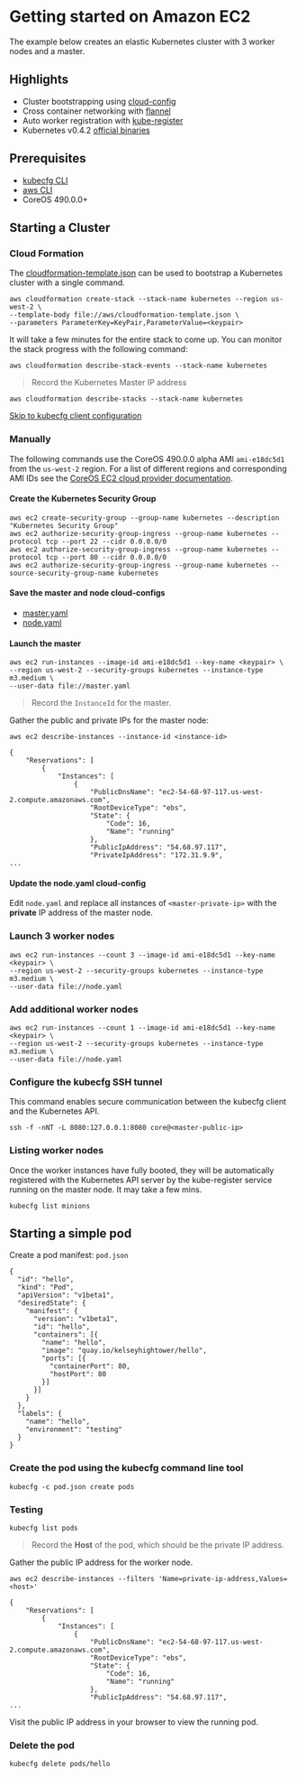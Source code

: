 # Getting started on Amazon EC2

The example below creates an elastic Kubernetes cluster with 3 worker nodes and a master.

## Highlights

* Cluster bootstrapping using [cloud-config](https://coreos.com/docs/cluster-management/setup/cloudinit-cloud-config)
* Cross container networking with [flannel](https://github.com/coreos/flannel#flannel)
* Auto worker registration with [kube-register](https://github.com/kelseyhightower/kube-register#kube-register)
* Kubernetes v0.4.2 [official binaries](https://github.com/GoogleCloudPlatform/kubernetes/releases/tag/v0.4.2)

## Prerequisites

* [kubecfg CLI](aws/kubecfg.md)
* [aws CLI](http://aws.amazon.com/cli)
* CoreOS 490.0.0+

## Starting a Cluster

### Cloud Formation

The [cloudformation-template.json](aws/cloudformation-template.json) can be used to bootstrap a Kubernetes cluster with a single command.

```
aws cloudformation create-stack --stack-name kubernetes --region us-west-2 \
--template-body file://aws/cloudformation-template.json \
--parameters ParameterKey=KeyPair,ParameterValue=<keypair>
```

It will take a few minutes for the entire stack to come up. You can monitor the stack progress with the following command:

```
aws cloudformation describe-stack-events --stack-name kubernetes
```

> Record the Kubernetes Master IP address

```
aws cloudformation describe-stacks --stack-name kubernetes
```

[Skip to kubecfg client configuration](#configure-the-kubecfg-ssh-tunnel)

### Manually

The following commands use the CoreOS 490.0.0 alpha AMI `ami-e18dc5d1` from the `us-west-2` region. For a list of different regions and corresponding AMI IDs see the [CoreOS EC2 cloud provider documentation](https://coreos.com/docs/running-coreos/cloud-providers/ec2/#choosing-a-channel).

#### Create the Kubernetes Security Group

```
aws ec2 create-security-group --group-name kubernetes --description "Kubernetes Security Group"
aws ec2 authorize-security-group-ingress --group-name kubernetes --protocol tcp --port 22 --cidr 0.0.0.0/0
aws ec2 authorize-security-group-ingress --group-name kubernetes --protocol tcp --port 80 --cidr 0.0.0.0/0
aws ec2 authorize-security-group-ingress --group-name kubernetes --source-security-group-name kubernetes
```

#### Save the master and node cloud-configs

* [master.yaml](aws/cloud-configs/master.yaml)
* [node.yaml](aws/cloud-configs/node.yaml)

#### Launch the master

```
aws ec2 run-instances --image-id ami-e18dc5d1 --key-name <keypair> \
--region us-west-2 --security-groups kubernetes --instance-type m3.medium \
--user-data file://master.yaml
```

> Record the `InstanceId` for the master.

Gather the public and private IPs for the master node:

```
aws ec2 describe-instances --instance-id <instance-id>
```

```
{
    "Reservations": [
        {
            "Instances": [
                {
                    "PublicDnsName": "ec2-54-68-97-117.us-west-2.compute.amazonaws.com", 
                    "RootDeviceType": "ebs", 
                    "State": {
                        "Code": 16, 
                        "Name": "running"
                    }, 
                    "PublicIpAddress": "54.68.97.117", 
                    "PrivateIpAddress": "172.31.9.9", 
...
```

#### Update the node.yaml cloud-config

Edit `node.yaml` and replace all instances of `<master-private-ip>` with the **private** IP address of the master node.

### Launch 3 worker nodes

```
aws ec2 run-instances --count 3 --image-id ami-e18dc5d1 --key-name <keypair> \
--region us-west-2 --security-groups kubernetes --instance-type m3.medium \
--user-data file://node.yaml
```

### Add additional worker nodes

```
aws ec2 run-instances --count 1 --image-id ami-e18dc5d1 --key-name <keypair> \
--region us-west-2 --security-groups kubernetes --instance-type m3.medium \
--user-data file://node.yaml
```

### Configure the kubecfg SSH tunnel

This command enables secure communication between the kubecfg client and the Kubernetes API.

```
ssh -f -nNT -L 8080:127.0.0.1:8080 core@<master-public-ip>
```

### Listing worker nodes

Once the worker instances have fully booted, they will be automatically registered with the Kubernetes API server by the kube-register service running on the master node. It may take a few mins.

```
kubecfg list minions
```

## Starting a simple pod

Create a pod manifest: `pod.json`

```
{
  "id": "hello",
  "kind": "Pod",
  "apiVersion": "v1beta1",
  "desiredState": {
    "manifest": {
      "version": "v1beta1",
      "id": "hello",
      "containers": [{
        "name": "hello",
        "image": "quay.io/kelseyhightower/hello",
        "ports": [{
          "containerPort": 80,
          "hostPort": 80 
        }]
      }]
    }
  },
  "labels": {
    "name": "hello",
    "environment": "testing"
  }
}
```

### Create the pod using the kubecfg command line tool

```
kubecfg -c pod.json create pods
```

### Testing

```
kubecfg list pods
```

> Record the **Host** of the pod, which should be the private IP address.

Gather the public IP address for the worker node. 

```
aws ec2 describe-instances --filters 'Name=private-ip-address,Values=<host>'
```

```
{
    "Reservations": [
        {
            "Instances": [
                {
                    "PublicDnsName": "ec2-54-68-97-117.us-west-2.compute.amazonaws.com", 
                    "RootDeviceType": "ebs", 
                    "State": {
                        "Code": 16, 
                        "Name": "running"
                    }, 
                    "PublicIpAddress": "54.68.97.117", 
...
```

Visit the public IP address in your browser to view the running pod.

### Delete the pod

```
kubecfg delete pods/hello
```
